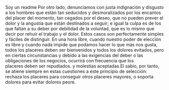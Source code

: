Soy un readme
Por otro lado, denunciamos con justa indignación y disgusto a los hombres que están tan seducidos y desmoralizados por los encantos del 
placer del momento, tan cegados por el deseo, que no pueden prever el dolor y la angustia que están destinados a seguir; 
e igual la culpa es de los que faltan a su deber por debilidad de la voluntad, que es lo mismo que decir por rehuir el trabajo y el 
dolor. Estos casos son perfectamente simples y fáciles de distinguir. En una hora libre, cuando nuestro poder de elección es libre y 
cuando nada impide que podamos hacer lo que más nos gusta, todos los placeres deben ser bienvenidos y todos los dolores evitados, pero
en ciertas circunstancias y debido a las exigencias del deber o las obligaciones de los negocios, ocurrirá con frecuencia que los  
placeres deben ser repudiados. y molestias aceptadas.El sabio, por tanto, se atiene siempre en estas cuestiones a este principio de 
selección: rechaza los placeres para conseguir otros placeres mayores, o soporta dolores para evitar dolores peore.    